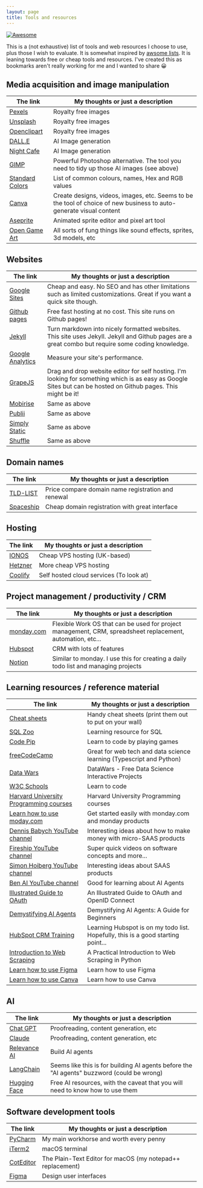 ```yaml
---
layout: page
title: Tools and resources
---
```


[![Awesome](https://cdn.rawgit.com/sindresorhus/awesome/d7305f38d29fed78fa85652e3a63e154dd8e8829/media/badge.svg)](https://github.com/sindresorhus/awesome)

This is a (not exhaustive) list of tools and web resources I choose to use, plus those I wish to evaluate. It is somewhat inspired by 
[awsome lists](https://github.com/sindresorhus/awesome). It is leaning towards free or cheap tools and resources. I've created this as bookmarks aren't really working for me and I wanted to share 😀

## Media acquisition and image manipulation

| The link                                                                      | My thoughts or just a description                                                                                   |
|-------------------------------------------------------------------------------|---------------------------------------------------------------------------------------------------------------------|
| [Pexels](https://www.pexels.com)                                              | Royalty free images                                                                                                 |
| [Unsplash](https://unsplash.com)                                              | Royalty free images                                                                                                 |
| [Openclipart](https://openclipart.org)                                        | Royalty free images                                                                                                 |
| [DALL.E](https://openai.com/index/dall-e-3/)                                  | AI Image generation                                                                                                 |
| [Night Cafe](https://creator.nightcafe.studio)                                | AI Image generation                                                                                                 |
| [GIMP](https://www.gimp.org)                                                  | Powerful Photoshop alternative. The tool you need to tidy up those AI images (see above)                            |
| [Standard Colors](https://rich.readthedocs.io/en/stable/appendix/colors.html) | List of common colours, names, Hex and RGB values                                                                   |
| [Canva](https://www.canva.com/)                                               | Create designs, videos, images, etc. Seems to be the tool of choice of new business to auto-generate visual content |
| [Aseprite](https://www.aseprite.org)                                          | Animated sprite editor and pixel art tool                                                                           |
| [Open Game Art](https://opengameart.org)                                      | All sorts of fung things like sound effects, sprites, 3d models, etc                                                |


## Websites

| The link                                                      | My thoughts or just a description                                                                                                                              |
|---------------------------------------------------------------|----------------------------------------------------------------------------------------------------------------------------------------------------------------|
| [Google Sites](https://sites.google.com/)                     | Cheap and easy. No SEO and has other limitations such as limited customizations. Great if you want a quick site though.                                        |
| [Github pages](https://pages.github.com/)                     | Free fast hosting at no cost. This site runs on Github pages!                                                                                                  |
| [Jekyll](https://jekyllrb.com/)                               | Turn markdown into nicely formatted websites. This site uses Jekyll. Jekyll and Github pages are a great combo but require some coding knowledge.              |
| [Google Analytics](https://analytics.google.com/)             | Measure your site's performance.                                                                                                                               |
| [GrapeJS](https://grapesjs.com/)                              | Drag and drop website editor for self hosting. I'm looking for something which is as easy as Google Sites but can be hosted on Github pages. This might be it! |
| [Mobirise](https://mobirise.com/)                             | Same as above                                                                                                                                                  | 
| [Publii](https://getpublii.com/)                              | Same as above                                                                                                                                                  | 
| [Simply Static](https://wordpress.org/plugins/simply-static/) | Same as above                                                                                                                                                  | 
| [Shuffle](https://shuffle.dev)                                | Same as above                                                                                                                                                  | 


## Domain names

| The link                                | My thoughts or just a description                  |
|-----------------------------------------|----------------------------------------------------|
| [TLD-LIST](https://tld-list.com)        | Price compare domain name registration and renewal |
| [Spaceship](https://www.spaceship.com/) | Cheap domain registration with great interface     |

## Hosting

| The link                           | My thoughts or just a description         |
|------------------------------------|-------------------------------------------|
| [IONOS](https://www.ionos.co.uk)   | Cheap VPS hosting (UK-based)              |
| [Hetzner](https://www.hetzner.com) | More cheap VPS hosting                    |
| [Coolify](https://coolify.io)      | Self hosted cloud services (To look at)   |

## Project management / productivity / CRM

| The link                            | My thoughts or just a description                                                                          |
|-------------------------------------|------------------------------------------------------------------------------------------------------------|
| [monday.com](https://monday.com/)   | Flexible Work OS that can be used for project management, CRM, spreadsheet replacement, automation, etc... |
| [Hubspot](https://www.hubspot.com/) | CRM with lots of features                                                                                  |
| [Notion](https://www.notion.com/)   | Similar to monday. I use this for creating a daily todo list and managing projects                         |

## Learning resources / reference material

| The link                                                                                                              | My thoughts or just a description                                                |
|-----------------------------------------------------------------------------------------------------------------------|----------------------------------------------------------------------------------|
| [Cheat sheets](https://drive.google.com/drive/folders/1M95vklBzkTo1PgOaXxITYvXOWK6_87EI)                              | Handy cheat sheets (print them out to put on your wall)                          |
| [SQL Zoo](https://sqlzoo.net/wiki/SQL_Tutorial)                                                                       | Learning resource for SQL                                                        |
| [Code Pip]("https://codepip.com/")                                                                                    | Learn to code by playing games                                                   |
| [freeCodeCamp](https://www.freecodecamp.org)                                                                          | Great for web tech and data science learning (Typescript and Python)             |
| [Data Wars](https://www.datawars.io/)                                                                                 | DataWars - Free Data Science Interactive Projects                                |
| [W3C Schools](https://www.w3schools.com)                                                                              | Learn to code                                                                    |
| [Harvard University Programming courses](https://pll.harvard.edu/subject/programming?page=0">Programming )            | Harvard University Programming courses                                           |     
| [Learn how to use moday.com](https://monday.com/helpcenter/academy/category/get-started-with-monday-work-management ) | Get started easily with monday.com and monday products                           |       
| [Dennis Babych YouTube channel](https://www.youtube.com/@dennisbabych )                                               | Interesting ideas about how to make money with micro-SAAS products               |       
| [Fireship YouTube channel](https://www.youtube.com/@Fireship )                                                        | Super quick videos on software concepts and more...                              |       
| [Simon Hoiberg YouTube channel](https://www.youtube.com/@SimonHoiberg )                                               | Interesting ideas about SAAS products                                            |    
| [Ben AI YouTube channel](https://www.youtube.com/@BenAI92 )                                                           | Good for learning about AI Agents                                                |   
| [Illustrated Guide to OAuth](https://developer.okta.com/blog/2019/10/21/illustrated-guide-to-oauth-and-oidc )         | An Illustrated Guide to OAuth and OpenID Connect                                 | 
| [Demystifying AI Agents](https://www.mongodb.com/resources/basics/artificial-intelligence/ai-agents )                 | Demystifying AI Agents: A Guide for Beginners                                    |
| [HubSpot CRM Training](https://academy.hubspot.com/lessons/setting-up-your-crm )                                      | Learning Hubspot is on my todo list. Hopefully, this is a good starting point... |
| [Introduction to Web Scraping](https://realpython.com/python-web-scraping-practical-introduction/ )                   | A Practical Introduction to Web Scraping in Python                               |
| [Learn how to use Figma](https://help.figma.com/hc/en-us/categories/23557013073047-Courses-tutorials-projects )       | Learn how to use Figma                                                           |
| [Learn how to use Canva](https://www.canva.com/learn/how-to-canva-beginners-guide/ )                                  | Learn how to use Canva                                                           |


## AI

| The link                                       | My thoughts or just a description                                                          |
|------------------------------------------------|--------------------------------------------------------------------------------------------|
| [Chat GPT](https://chatgpt.com)                | Proofreading, content generation, etc                                                      |
| [Claude](https://claude.ai/)                   | Proofreading, content generation, etc                                                      |
| [Relevance AI](https://relevanceai.com/agents) | Build AI agents                                                                            |
| [LangChain](https://www.langchain.com)         | Seems like this is for building AI agents before the "AI agents" buzzword (could be wrong) |
| [Hugging Face](https://huggingface.co/)        | Free AI resources, with the caveat that you will need to know how to use them              |

## Software development tools

| The link                                      | My thoughts or just a description                          |
|-----------------------------------------------|------------------------------------------------------------|
| [PyCharm](https://www.jetbrains.com/pycharm/) | My main workhorse and worth every penny                    |
| [iTerm2](https://iterm2.com)                  | macOS terminal                                             |
| [CotEditor](https://coteditor.com)            | The Plain-Text Editor for macOS (my notepad++ replacement) |
| [Figma](https://www.figma.com)                | Design user interfaces                                     |